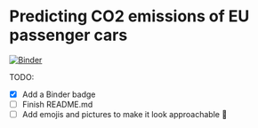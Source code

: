 # Predicting CO2 emissions of EU passenger cars

[![Binder](https://mybinder.org/badge_logo.svg)](https://mybinder.org/v2/gh/paob-renault/intro-to-ai/main?labpath=eu_cars_co2_emission_data.ipynb)

TODO:

- [x] Add a Binder badge
- [ ] Finish README.md
- [ ] Add emojis and pictures to make it look approachable :tada:
